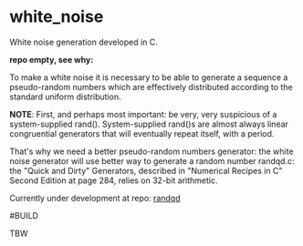 # white_noise
White noise generation developed in C.

**repo empty, see why:**

To make a white noise it is necessary to be able to generate a sequence a pseudo-random numbers which are effectively distributed according to the standard uniform distribution.

**NOTE**:
First, and perhaps most important: be very, very suspicious of a 
system-supplied rand(). System-supplied rand()s are almost always 
linear congruential generators that will eventually repeat itself,
with a period.

That's why we need a better pseudo-random numbers generator: the white noise generator will use better way to generate a random number randqd.c: the "Quick and Dirty" Generators, described in  "Numerical Recipes in C" Second Edition at page 284, relies on 32-bit arithmetic. 

Currently under development at repo: [randqd](https://github.com/alessandrocuda/randqd)



#BUILD

TBW